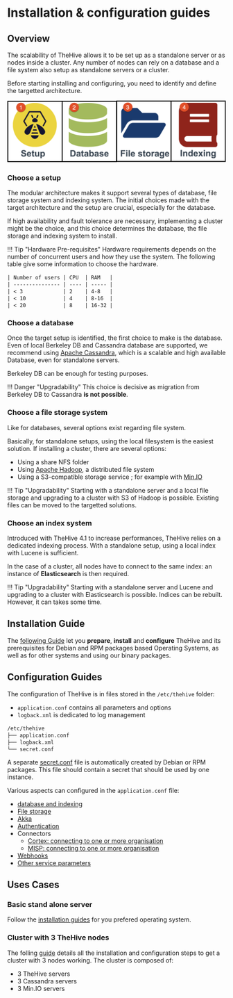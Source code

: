 # Installation & configuration guides

## Overview

The scalability of TheHive allows it to be set up as a standalone server or as nodes inside a cluster. Any number of nodes can rely on a database and a file system also setup as standalone servers or a cluster.

Before starting installing and configuring, you need to identify and define the targetted architecture.

![](images/installation-configuration.png)

### Choose a setup
The modular architecture makes it support several types of database, file storage system and indexing system. The initial choices made with the target architecture and the setup are crucial, especially for the database.

If high availability and fault tolerance are necessary, implementing a cluster might be the choice, and this choice determines the database, the file storage and indexing system to install.

!!! Tip "Hardware Pre-requisites"
    Hardware requirements depends on the number of concurrent users and how they use the system. The following table give some information to choose the hardware.

    | Number of users | CPU  | RAM   |
    | --------------- | ---- | ----- |
    | < 3             | 2    | 4-8   |
    | < 10            | 4    | 8-16  |
    | < 20            | 8    | 16-32 |

### Choose a database

Once the target setup is identified, the first choice to make is the database. Even of local Berkeley DB and Cassandra database are supported, we recommend using [Apache Cassandra](https://cassandra.apache.org/), which is a scalable and high available Database, even for standalone servers.

Berkeley DB can be enough for testing purposes.

!!! Danger "Upgradability"
    This choice is decisive as migration from Berkeley DB to Cassandra **is not possible**.

### Choose a file storage system

Like for databases, several options exist regarding file system.

Basically, for standalone setups, using the local filesystem is the easiest solution. If installing a cluster, there are several options:

- Using a share NFS folder
- Using [Apache Hadoop](https://hadoop.apache.org/), a distributed file system
- Using a S3-compatible storage service ; for example with [Min.IO](https://min.io/)

!!! Tip "Upgradability"
    Starting with a standalone server and a local file storage and upgrading to a cluster with S3 of Hadoop is possible. Existing files can be moved to the targetted solutions.

### Choose an index system

Introduced with TheHive 4.1 to increase performances, TheHive relies on a dedicated indexing process. With a standalone setup, using a local index with Lucene is sufficient.

In the case of a cluster, all nodes have to connect to the same index: an instance of **Elasticsearch** is then required.

!!! Tip "Upgradability"
    Starting with a standalone server and Lucene and upgrading to a cluster with Elasticsearch is possible. Indices can be rebuilt. However, it can takes some time.

## Installation Guide

The [following Guide](Installation/step-by-step-guide.md) let you **prepare**, **install** and **configure** TheHive and its prerequisites for Debian and RPM packages based Operating Systems, as well as for other systems and using our binary packages.

## Configuration Guides

The configuration of TheHive is in files stored in the `/etc/thehive` folder:

  - `application.conf` contains all parameters and options
  - `logback.xml` is dedicated to log management

```
/etc/thehive
├── application.conf
├── logback.xml
└── secret.conf
```

A separate [secret.conf](Configuration/secret.md) file is automatically created by Debian or RPM packages. This file should contain a secret that should be used by one instance.

Various aspects can configured in the `application.conf` file:

- [database and indexing](./Configuration/database.md)
- [File storage](./Configuration/file-storage.md)
- [Akka](./Configuration/akka.md)
- [Authentication](./Configuration/authentication.md)
- Connectors
  - [Cortex: connecting to one or more organisation](./Configuration/connectors-cortex.md)
  - [MISP: connecting to one or more organisation](./Configuration/connectors-misp.md)
- [Webhooks](./Configuration/webhooks.md)
- [Other service parameters](./Configuration/service.md)

## Uses Cases

### Basic stand alone server

Follow the [installation guides](./Installation/step-by-step-guide.md) for you prefered operating system.

### Cluster with 3 TheHive nodes

The folling [guide](./Architecture/3_nodes_cluster.md) details all the installation and configuration steps to get a cluster with 3 nodes working. The cluster is composed of:

  - 3 TheHive servers
  - 3 Cassandra servers
  - 3 Min.IO servers